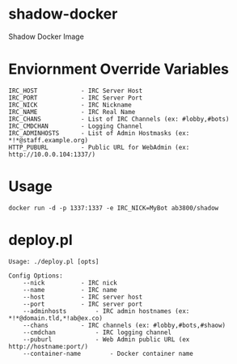 # shadow-docker
Shadow Docker Image

# Enviornment Override Variables

    IRC_HOST            - IRC Server Host
    IRC_PORT            - IRC Server Port
    IRC_NICK            - IRC Nickname
    IRC_NAME            - IRC Real Name
    IRC_CHANS           - List of IRC Channels (ex: #lobby,#bots)
    IRC_CMDCHAN         - Logging Channel
    IRC_ADMINHOSTS      - List of Admin Hostmasks (ex: *!*@staff.example.org)
    HTTP_PUBURL         - Public URL for WebAdmin (ex: http://10.0.0.104:1337/)

# Usage
    docker run -d -p 1337:1337 -e IRC_NICK=MyBot ab3800/shadow

# deploy.pl
    Usage: ./deploy.pl [opts]
    
    Config Options:
	    --nick			- IRC nick
	    --name			- IRC name
	    --host			- IRC server host
	    --port			- IRC server port
	    --adminhosts		- IRC admin hostnames (ex: *!*@domain.tld,*!ab@ex.co)
	    --chans			- IRC channels (ex: #lobby,#bots,#shaow)
	    --cmdchan			- IRC logging channel
	    --puburl			- Web Admin public URL (ex http://hostname:port/)
	    --container-name		- Docker container name
